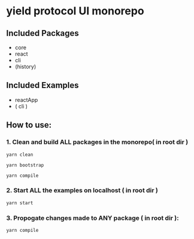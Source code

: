 # yield protocol UI monorepo #

## Included Packages ##
- core
- react
- cli
- (history)

## Included Examples ##
- reactApp
- ( cli ) 

## How to use: ## 
### 1. Clean and build ALL packages in the monorepo( in root dir ) ### 

`yarn clean`

`yarn bootstrap`

`yarn compile`

### 2. Start ALL the examples on localhost ( in root dir ) ### 

`yarn start`

### 3. Propogate changes made to ANY package ( in root dir ): ### 

`yarn compile` 
